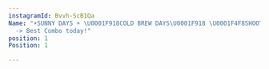 ```yaml
---
instagramId: Bvvh-ScB1Qa
Name: "☀️SUNNY DAYS ☀️ \U0001F918COLD BREW DAYS\U0001F918 \U0001F4F8SHOOTING DAYS\U0001F4F8
  -> Best Combo today!"
position: 1
Position: 1

---
```

